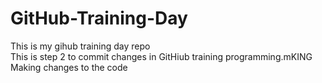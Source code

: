 # GitHub-Training-Day
This is my gihub training day repo   
This is step 2 to commit changes in GitHiub training programming.mKING 
Making changes to the code 
